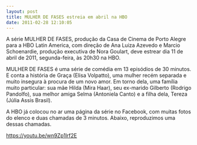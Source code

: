 ```yaml
---
layout: post
title: MULHER DE FASES estreia em abril na HBO
date: 2011-02-28 12:10:05
---
```

A série MULHER DE FASES, produção da Casa de Cinema de Porto Alegre para a HBO Latin America, com direção de Ana Luiza Azevedo e Marcio Schoenardie, produção executiva de Nora Goulart, deve estrear dia 11 de abril de 2011, segunda-feira, às 20h30 na HBO.

MULHER DE FASES é uma série de comédia em 13 episódios de 30 minutos. E conta a história de Graça (Elisa Volpatto), uma mulher recém separada e muito insegura à procura de um novo amor. Em torno dela, uma família muito particular: sua mãe Hilda (Mira Haar), seu ex-marido Gilberto (Rodrigo Pandolfo), sua melhor amiga Selma (Antoniela Canto) e a filha dela, Tereza (Júlia Assis Brasil).

A HBO já colocou no ar uma página da série no Facebook, com muitas fotos do elenco e duas chamadas de 3 minutos. Abaixo, reproduzimos uma dessas chamadas.

<https://youtu.be/wn9Zp1lrf2E>